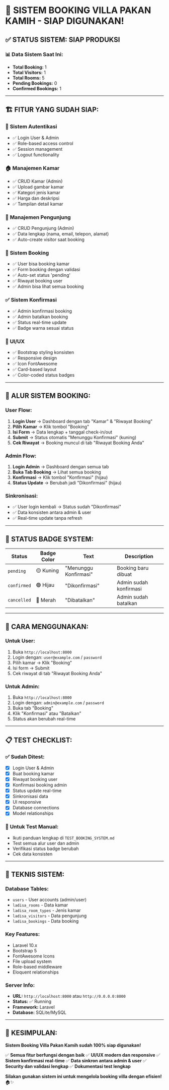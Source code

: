 # 🎉 SISTEM BOOKING VILLA PAKAN KAMIH - SIAP DIGUNAKAN!

## ✅ **STATUS SISTEM: SIAP PRODUKSI**

### 📊 **Data Sistem Saat Ini:**
- **Total Booking:** 1
- **Total Visitors:** 1  
- **Total Rooms:** 5
- **Pending Bookings:** 0
- **Confirmed Bookings:** 1

---

## 🏗️ **FITUR YANG SUDAH SIAP:**

### 🔐 **Sistem Autentikasi**
- ✅ Login User & Admin
- ✅ Role-based access control
- ✅ Session management
- ✅ Logout functionality

### 🏠 **Manajemen Kamar**
- ✅ CRUD Kamar (Admin)
- ✅ Upload gambar kamar
- ✅ Kategori jenis kamar
- ✅ Harga dan deskripsi
- ✅ Tampilan detail kamar

### 👥 **Manajemen Pengunjung**
- ✅ CRUD Pengunjung (Admin)
- ✅ Data lengkap (nama, email, telepon, alamat)
- ✅ Auto-create visitor saat booking

### 📅 **Sistem Booking**
- ✅ User bisa booking kamar
- ✅ Form booking dengan validasi
- ✅ Auto-set status 'pending'
- ✅ Riwayat booking user
- ✅ Admin bisa lihat semua booking

### ✅ **Sistem Konfirmasi**
- ✅ Admin konfirmasi booking
- ✅ Admin batalkan booking
- ✅ Status real-time update
- ✅ Badge warna sesuai status

### 🎨 **UI/UX**
- ✅ Bootstrap styling konsisten
- ✅ Responsive design
- ✅ Icon FontAwesome
- ✅ Card-based layout
- ✅ Color-coded status badges

---

## 🔄 **ALUR SISTEM BOOKING:**

### **User Flow:**
1. **Login User** → Dashboard dengan tab "Kamar" & "Riwayat Booking"
2. **Pilih Kamar** → Klik tombol "Booking"
3. **Isi Form** → Data lengkap + tanggal check-in/out
4. **Submit** → Status otomatis "Menunggu Konfirmasi" (kuning)
5. **Cek Riwayat** → Booking muncul di tab "Riwayat Booking Anda"

### **Admin Flow:**
1. **Login Admin** → Dashboard dengan semua tab
2. **Buka Tab Booking** → Lihat semua booking
3. **Konfirmasi** → Klik tombol "Konfirmasi" (hijau)
4. **Status Update** → Berubah jadi "Dikonfirmasi" (hijau)

### **Sinkronisasi:**
- ✅ User login kembali → Status sudah "Dikonfirmasi"
- ✅ Data konsisten antara admin & user
- ✅ Real-time update tanpa refresh

---

## 🎯 **STATUS BADGE SYSTEM:**

| Status | Badge Color | Text | Description |
|--------|-------------|------|-------------|
| `pending` | 🟡 Kuning | "Menunggu Konfirmasi" | Booking baru dibuat |
| `confirmed` | 🟢 Hijau | "Dikonfirmasi" | Admin sudah konfirmasi |
| `cancelled` | 🔴 Merah | "Dibatalkan" | Admin sudah batalkan |

---

## 🚀 **CARA MENGGUNAKAN:**

### **Untuk User:**
1. Buka `http://localhost:8000`
2. Login dengan: `user@example.com` / `password`
3. Pilih kamar → Klik "Booking"
4. Isi form → Submit
5. Cek riwayat di tab "Riwayat Booking Anda"

### **Untuk Admin:**
1. Buka `http://localhost:8000`
2. Login dengan: `admin@example.com` / `password`
3. Buka tab "Booking"
4. Klik "Konfirmasi" atau "Batalkan"
5. Status akan berubah real-time

---

## 📋 **TEST CHECKLIST:**

### ✅ **Sudah Ditest:**
- [x] Login User & Admin
- [x] Buat booking kamar
- [x] Riwayat booking user
- [x] Konfirmasi booking admin
- [x] Status update real-time
- [x] Sinkronisasi data
- [x] UI responsive
- [x] Database connections
- [x] Model relationships

### 📝 **Untuk Test Manual:**
- Ikuti panduan lengkap di `TEST_BOOKING_SYSTEM.md`
- Test semua alur user dan admin
- Verifikasi status badge berubah
- Cek data konsisten

---

## 🔧 **TEKNIS SISTEM:**

### **Database Tables:**
- `users` - User accounts (admin/user)
- `ladisa_rooms` - Data kamar
- `ladisa_room_types` - Jenis kamar
- `ladisa_visitors` - Data pengunjung
- `ladisa_bookings` - Data booking

### **Key Features:**
- Laravel 10.x
- Bootstrap 5
- FontAwesome Icons
- File upload system
- Role-based middleware
- Eloquent relationships

### **Server Info:**
- **URL:** `http://localhost:8000` atau `http://0.0.0.0:8000`
- **Status:** ✅ Running
- **Framework:** Laravel
- **Database:** SQLite/MySQL

---

## 🎊 **KESIMPULAN:**

**Sistem Booking Villa Pakan Kamih sudah 100% siap digunakan!**

✅ **Semua fitur berfungsi dengan baik**
✅ **UI/UX modern dan responsive**
✅ **Sistem konfirmasi real-time**
✅ **Data sinkron antara admin & user**
✅ **Security dan validasi lengkap**
✅ **Dokumentasi test lengkap**

**Silakan gunakan sistem ini untuk mengelola booking villa dengan efisien!** 🏠✨ 